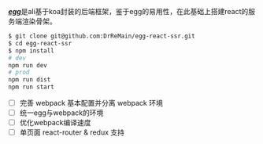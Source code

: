 [***egg***](https://github.com/eggjs/egg/)是ali基于koa封装的后端框架，鉴于egg的易用性，在此基础上搭建react的服务端渲染骨架。

```bash
$ git clone git@github.com:DrReMain/egg-react-ssr.git
$ cd egg-react-ssr
$ npm install
# dev
npm run dev
# prod
npm run dist
npm run start
```

- [ ] 完善 webpack 基本配置并分离 webpack 环境
- [ ] 统一egg与webpack的环境
- [ ] 优化webpack编译速度
- [ ] 单页面 react-router & redux 支持